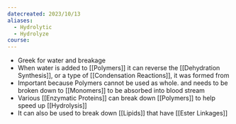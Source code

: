 ```yaml
---
datecreated: 2023/10/13
aliases:
  - Hydrolytic
  - Hydrolyze
course:
---
```

- Greek for water and breakage
- When water is added to [[Polymers]] it can reverse the [[Dehydration Synthesis]], or a type of [[Condensation Reactions]], it was formed from
- Important because Polymers cannot be used as whole. and needs to be broken down to [[Monomers]] to be absorbed into blood stream
- Various [[Enzymatic Proteins]] can break down [[Polymers]] to help speed up [[Hydrolysis]]
- It can also be used to break down [[Lipids]] that have [[Ester Linkages]]